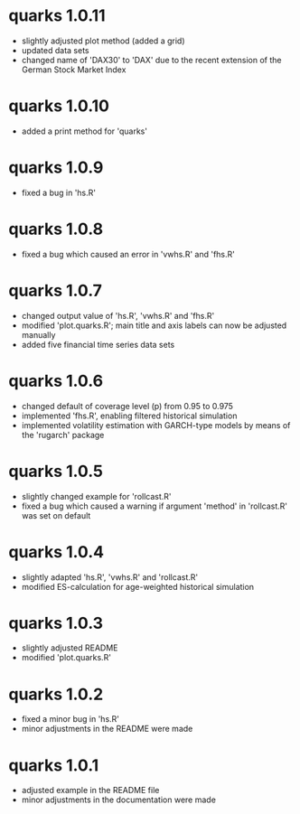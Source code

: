 # quarks 1.0.11

- slightly adjusted plot method (added a grid)
- updated data sets
- changed name of 'DAX30' to 'DAX' due to the recent extension of
  the German Stock Market Index
  
# quarks 1.0.10

- added a print method for 'quarks'

# quarks 1.0.9

- fixed a bug in 'hs.R'

# quarks 1.0.8

- fixed a bug which caused an error in 'vwhs.R' and 'fhs.R'

# quarks 1.0.7

- changed output value of 'hs.R', 'vwhs.R' and 'fhs.R'
- modified 'plot.quarks.R'; main title and axis labels can now be adjusted
  manually
- added five financial time series data sets

# quarks 1.0.6

- changed default of coverage level (p) from 0.95 to 0.975
- implemented 'fhs.R', enabling filtered historical simulation
- implemented volatility estimation with GARCH-type models by means of the
  'rugarch' package


# quarks 1.0.5

- slightly changed example for 'rollcast.R'
- fixed a bug which caused a warning if argument 'method'
  in 'rollcast.R' was set on default

# quarks 1.0.4

- slightly adapted 'hs.R', 'vwhs.R' and 'rollcast.R' 
- modified ES-calculation for age-weighted historical simulation

# quarks 1.0.3

- slightly adjusted README
- modified 'plot.quarks.R'

# quarks 1.0.2

- fixed a minor bug in 'hs.R'
- minor adjustments in the README were made

# quarks 1.0.1

- adjusted example in the README file
- minor adjustments in the documentation were made

